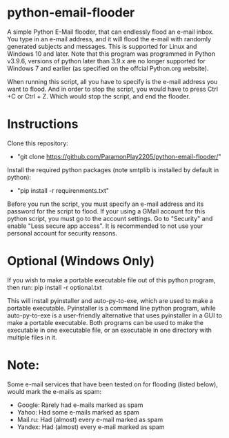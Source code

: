 # python-email-flooder
A simple Python E-Mail flooder, that can endlessly flood an e-mail inbox. You type in an e-mail address, and it will flood the e-mail with randomly generated subjects and messages. This is supported for Linux and Windows 10 and later. Note that this program was programmed in Python v3.9.6, versions of python later than 3.9.x are no longer supported for Windows 7 and earlier (as specified on the offcial Python.org website).

When running this script, all you have to specify is the e-mail address you want to flood. And in order to stop the script, you would have to press Ctrl +C or Ctrl + Z. Which would stop the script, and end the flooder.

# Instructions
Clone this repository:
* "git clone https://github.com/ParamonPlay2205/python-email-flooder/"

Install the required python packages (note smtplib is installed by default in python):
* "pip install -r requirenments.txt"

Before you run the script, you must specify an e-mail address and its password for the script to flood.
If your using a GMail account for this python script, you must go to the account settings. Go to "Security" and enable "Less secure app access". It is recommended to not use your personal account for security reasons.

# Optional (Windows Only)
If you wish to make a portable executable file out of this python program, then run:
pip install -r optional.txt

This will install pyinstaller and auto-py-to-exe, which are used to make a portable executable. Pyinstaller is a command line python program, while auto-py-to-exe is a user-friendly alternative that uses pyinstaller in a GUI to make a portable executable. Both programs can be used to make the executable in one executable file, or an executable in one directory with multiple files in it.

# Note:
Some e-mail services that have been tested on for flooding (listed below), would mark the e-mails as spam:
* Google: Rarely had e-mails marked as spam
* Yahoo: Had some e-mails marked as spam
* Mail.ru: Had (almost) every e-mail marked as spam
* Yandex: Had (almost) every e-mail marked as spam
